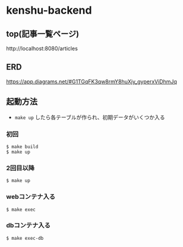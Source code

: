 # kenshu-backend

## top(記事一覧ページ)
http://localhost:8080/articles

## ERD
https://app.diagrams.net/#G1TGqFK3qw8rmY8huXjy_gyperxViDhmJq

## 起動方法
- `make up` したら各テーブルが作られ、初期データがいくつか入る

### 初回
```
$ make build
$ make up
```

### 2回目以降
```
$ make up
```

### webコンテナ入る
```
$ make exec
```

### dbコンテナ入る
```
$ make exec-db
```
